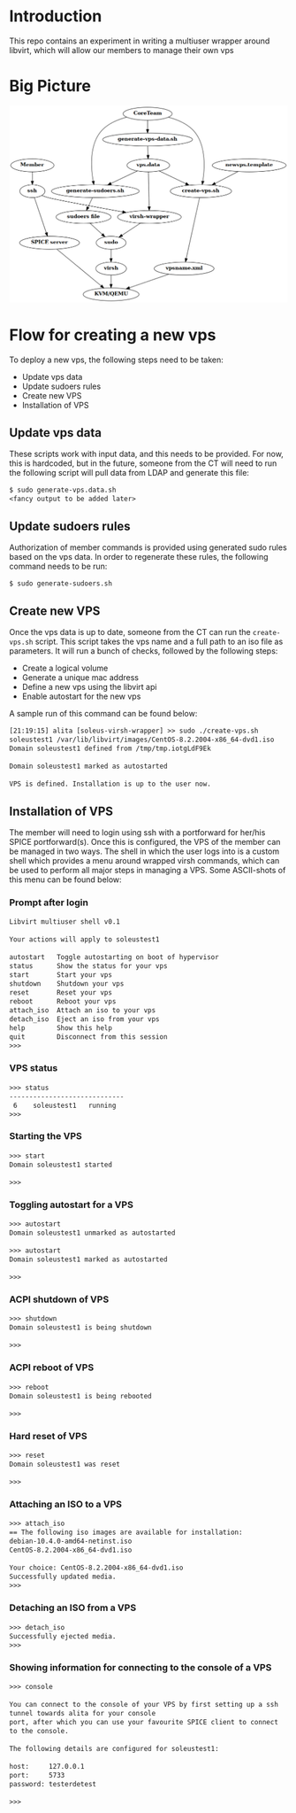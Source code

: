 # Introduction
This repo contains an experiment in writing a multiuser wrapper around libvirt, which will allow our members to manage their own vps

# Big Picture
![applied architecture](architecture.png)

# Flow for creating a new vps
To deploy a new vps, the following steps need to be taken:
* Update vps data
* Update sudoers rules
* Create new VPS
* Installation of VPS

## Update vps data
These scripts work with input data, and this needs to be provided. For now, this is hardcoded, but in the future, 
someone from the CT will need to run the following script will pull data from LDAP and generate this file:
```
$ sudo generate-vps.data.sh
<fancy output to be added later>
```

## Update sudoers rules
Authorization of member commands is provided using generated sudo rules based on the vps data. In order to regenerate
these rules, the following command needs to be run:
```
$ sudo generate-sudoers.sh
```

## Create new VPS
Once the vps data is up to date, someone from the CT can run the `create-vps.sh` script. This script takes the vps
name and a full path to an iso file as parameters. It will run a bunch of checks, followed by the following steps:
* Create a logical volume
* Generate a unique mac address
* Define a new vps using the libvirt api
* Enable autostart for the new vps

A sample run of this command can be found below:
```buildoutcfg
[21:19:15] alita [soleus-virsh-wrapper] >> sudo ./create-vps.sh soleustest1 /var/lib/libvirt/images/CentOS-8.2.2004-x86_64-dvd1.iso
Domain soleustest1 defined from /tmp/tmp.iotgLdF9Ek
                                           
Domain soleustest1 marked as autostarted
                                           
VPS is defined. Installation is up to the user now.
```

## Installation of VPS
The member will need to login using ssh with a portforward for her/his SPICE portforward(s). Once this is configured,
the VPS of the member can be managed in two ways. The shell in which the user logs into is a custom shell which provides
a menu around wrapped virsh commands, which can be used to perform all major steps in managing a VPS. Some ASCII-shots
of this menu can be found below:

### Prompt after login
```
Libvirt multiuser shell v0.1

Your actions will apply to soleustest1

autostart   Toggle autostarting on boot of hypervisor
status      Show the status for your vps
start       Start your vps
shutdown    Shutdown your vps
reset       Reset your vps
reboot      Reboot your vps
attach_iso  Attach an iso to your vps
detach_iso  Eject an iso from your vps
help        Show this help
quit        Disconnect from this session
>>>       
```
### VPS status
```
>>> status
-----------------------------
 6    soleustest1   running
>>> 

```
### Starting the VPS
```
>>> start
Domain soleustest1 started

>>> 
```
### Toggling autostart for a VPS
```
>>> autostart
Domain soleustest1 unmarked as autostarted

>>> autostart
Domain soleustest1 marked as autostarted

>>> 
```
### ACPI shutdown of VPS
```
>>> shutdown
Domain soleustest1 is being shutdown

>>>
```
### ACPI reboot of VPS
```
>>> reboot
Domain soleustest1 is being rebooted

>>> 
```
### Hard reset of VPS
```
>>> reset
Domain soleustest1 was reset

>>> 
```
### Attaching an ISO to a VPS
```
>>> attach_iso
== The following iso images are available for installation:
debian-10.4.0-amd64-netinst.iso
CentOS-8.2.2004-x86_64-dvd1.iso

Your choice: CentOS-8.2.2004-x86_64-dvd1.iso
Successfully updated media.
>>>
```
### Detaching an ISO from a VPS
```
>>> detach_iso
Successfully ejected media.
>>> 
```
### Showing information for connecting to the console of a VPS
```
>>> console

You can connect to the console of your VPS by first setting up a ssh tunnel towards alita for your console
port, after which you can use your favourite SPICE client to connect to the console.

The following details are configured for soleustest1:

host:     127.0.0.1
port:     5733
password: testerdetest

>>> 
```